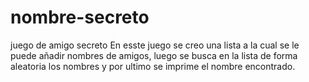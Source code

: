 # nombre-secreto
juego de amigo secreto
En esste juego se creo una lista a la cual se le puede añadir nombres de amigos, luego se busca en la lista de forma aleatoria los nombres y por ultimo se imprime el nombre encontrado.
